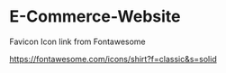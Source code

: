 # E-Commerce-Website

Favicon Icon link from Fontawesome

https://fontawesome.com/icons/shirt?f=classic&s=solid